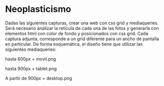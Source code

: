 # Neoplasticismo

Dadas las siguientes capturas, crear una web con css grid y mediaqueries. Será necesario analizar la retícula de cada una de las fotos y generarla con elementos html con color de fondo y posicionados con css grid. Cada captura adjunta, corresponde a un grid diferente para un ancho de pantalla en particular. De forma esquemática, el diseño tiene que utilizar las siguientes mediaqueries:

hasta 600px = movil.png

hasta 900px = tablet.png

A partir de 900px = desktop.png
